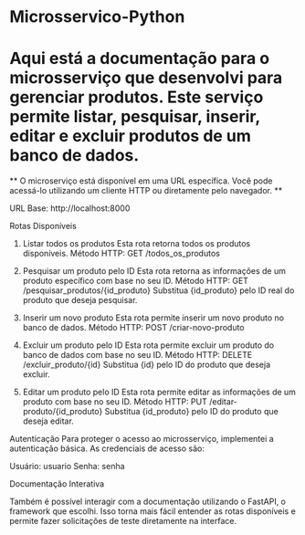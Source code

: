 # Microsservico-Python

# Aqui está a documentação para o microsserviço que desenvolvi para gerenciar produtos. Este serviço permite listar, pesquisar, inserir, editar e excluir produtos de um banco de dados.

** O microserviço está disponível em uma URL específica. Você pode acessá-lo utilizando um cliente HTTP ou diretamente pelo navegador. **

URL Base:
http://localhost:8000

Rotas Disponíveis

1. Listar todos os produtos
Esta rota retorna todos os produtos disponíveis.
Método HTTP: GET /todos_os_produtos

2. Pesquisar um produto pelo ID
Esta rota retorna as informações de um produto específico com base no seu ID.
Método HTTP: GET /pesquisar_produtos/{id_produto}
Substitua {id_produto} pelo ID real do produto que deseja pesquisar.

3. Inserir um novo produto
Esta rota permite inserir um novo produto no banco de dados.
Método HTTP: POST /criar-novo-produto

4. Excluir um produto pelo ID
Esta rota permite excluir um produto do banco de dados com base no seu ID.
Método HTTP: DELETE /excluir_produto/{id}
Substitua {id} pelo ID do produto que deseja excluir.

5. Editar um produto pelo ID
Esta rota permite editar as informações de um produto com base no seu ID.
Método HTTP: PUT /editar-produto/{id_produto}
Substitua {id_produto} pelo ID do produto que deseja editar.

Autenticação
Para proteger o acesso ao microsserviço, implementei a autenticação básica. As credenciais de acesso são:

Usuário: usuario
Senha: senha

Documentação Interativa

Também é possível interagir com a documentação utilizando o FastAPI, o framework que escolhi. Isso torna mais fácil entender as rotas disponíveis e permite fazer solicitações de teste diretamente na interface.
